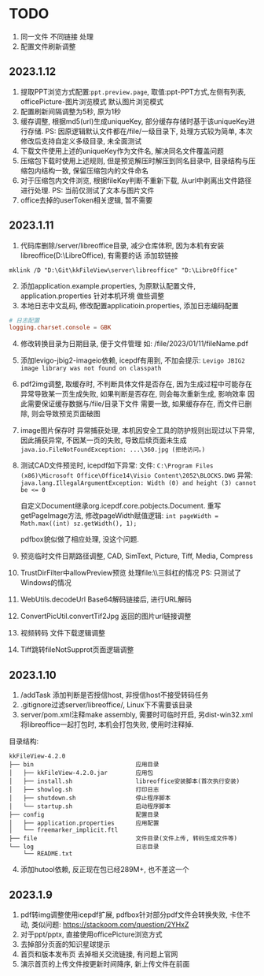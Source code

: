 # TODO
1. 同一文件 不同链接 处理
2. 配置文件刷新调整

## 2023.1.12
1. 提取PPT浏览方式配置:`ppt.preview.page`, 取值:ppt-PPT方式,左侧有列表, officePicture-图片浏览模式 默认图片浏览模式
2. 配置刷新间隔调整为5秒, 原为1秒
3. 缓存调整, 根据md5(url)生成uniqueKey, 部分缓存存储时基于该uniqueKey进行存储.
   PS: 因原逻辑默认文件都在/file/一级目录下, 处理方式较为简单, 本次修改后支持自定义多级目录, 未全面测试
4. 下载文件使用上述的uniqueKey作为文件名, 解决同名文件覆盖问题
5. 压缩包下载时使用上述规则, 但是预览解压时解压到同名目录中, 目录结构与压缩包内结构一致, 保留压缩包内的文件命名
6. 对于压缩包内文件浏览, 根据fileKey判断不重新下载, 从url中剥离出文件路径进行处理. PS: 当前仅测试了文本与图片文件
7. office去掉的userToken相关逻辑, 暂不需要

## 2023.1.11
1. 代码库删除/server/libreoffice目录, 减少仓库体积, 因为本机有安装libreoffice(D:\LibreOffice), 有需要的话 添加软链接
```
mklink /D "D:\Git\kkFileView\server\libreoffice" "D:\LibreOffice"
```
2. 添加application.example.properties, 为原默认配置文件, 
   application.properties 针对本机环境 做些调整
3. 本地日志中文乱码, 修改配置applicatioin.properties, 添加日志编码配置
```conf
# 日志配置
logging.charset.console = GBK
```
4. 修改转换目录为日期目录, 便于文件管理 如: /file/2023/01/11/fileName.pdf
5. 添加levigo-jbig2-imageio依赖, icepdf有用到, 不加会提示: `Levigo JBIG2 image library was not found on classpath`
6. pdf2img调整, 取缓存时, 不判断具体文件是否存在, 因为生成过程中可能存在异常导致某一页生成失败, 如果判断是否存在, 则会每次重新生成, 影响效率
   因此需要保证缓存数据与/file/目录下文件 需要一致, 如果缓存存在, 而文件已删除, 则会导致预览页面破图
7. image图片保存时 异常捕获处理, 本机因安全工具的防护规则出现过以下异常, 因此捕获异常, 不因某一页的失败, 导致后续页面未生成 
    `java.io.FileNotFoundException: ...\360.jpg (拒绝访问。)`

8. 测试CAD文件预览时, icepdf如下异常:
    文件: `C:\Program Files (x86)\Microsoft Office\Office14\Visio Content\2052\BLOCKS.DWG`
    异常: `java.lang.IllegalArgumentException: Width (0) and height (3) cannot be <= 0`

    自定义Document继承org.icepdf.core.pobjects.Document. 重写getPageImage方法, 修改pageWidth赋值逻辑: 
   `int pageWidth = Math.max((int) sz.getWidth(), 1);`

   pdfbox貌似做了相应处理, 没这个问题.

9. 预览临时文件日期路径调整, CAD, SimText, Picture, Tiff, Media, Compress
10. TrustDirFilter中allowPreview预览 处理file:\\\三斜杠的情况 PS: 只测试了Windows的情况
11. WebUtils.decodeUrl Base64解码链接后, 进行URL解码
12. ConvertPicUtil.convertTif2Jpg 返回的图片url链接调整
13. 视频转码 文件下载逻辑调整
14. Tiff跳转fileNotSupprot页面逻辑调整

## 2023.1.10

1. /addTask 添加判断是否授信host, 非授信host不接受转码任务
2. .gitignore过滤server/libreoffice/, Linux下不需要该目录
3. server/pom.xml注释make assembly, 需要时可临时开启, 另dist-win32.xml将libreoffice一起打包时, 本机会打包失败, 使用时注释掉.

目录结构:
```
kkFileView-4.2.0
├── bin                             应用目录
│   ├── kkFileView-4.2.0.jar        应用包
│   ├── install.sh                  libreoffice安装脚本(首次执行安装)
│   ├── showlog.sh                  打印日志
│   ├── shutdown.sh                 停止程序脚本
│   └── startup.sh                  启动程序脚本
├── config                          配置目录
│   ├── application.properties      应用配置
│   └── freemarker_implicit.ftl
├── file                            文件目录(文件上传, 转码生成文件等)
└── log                             日志目录
    └── README.txt
```

4. 添加hutool依赖, 反正现在包已经289M+, 也不差这一个

## 2023.1.9

1. pdf转img调整使用icepdf扩展, pdfbox针对部分pdf文件会转换失败, 卡住不动, 类似问题: https://stackoom.com/question/2YHxZ
2. 对于ppt/pptx, 直接使用officePicture浏览方式
3. 去掉部分页面的知识星球提示
4. 首页和版本发布页 去掉相关交流链接, 有问题上官网
5. 演示首页的上传文件按更新时间降序, 新上传文件在前面
